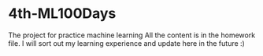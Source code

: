 # 4th-ML100Days
The project for practice machine learning
All the content is in the homework file. I will sort out my learning experience and update here in the future :)
